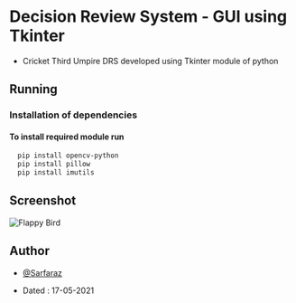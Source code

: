 # Decision Review System - GUI using Tkinter

-  Cricket Third Umpire DRS developed using Tkinter module of python

## Running

### Installation of dependencies

#### To install required module run

```bash
  pip install opencv-python
  pip install pillow
  pip install imutils
```
## Screenshot

![Flappy Bird](https://i.ibb.co/PtLgZNB/DRS.png)

  
## Author

- [@Sarfaraz](https://www.github.com/GoogolDKhan)

- Dated : 17-05-2021

  